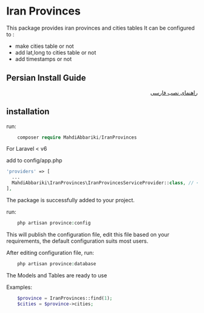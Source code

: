 # Iran Provinces

This package provides iran provinces and cities tables It can be configured to :

- make cities table or not
- add lat,long to cities table or not
- add timestamps or not

## Persian Install Guide

<div dir="rtl">


[راهنمای نصب فارسی](Persian_ReadMe.md)


</div>

## installation

run:

```php
    composer require MahdiAbbariki/IranProvinces
```

For Laravel < v6

add to config/app.php

```php
'providers' => [
  ...
  MahdiAbbariki\IranProvinces\IranProvincesServiceProvider::class, // <-- add this line at the end of provider array
],

```

The package is successfully added to your project.

run:

```php
    php artisan province:config
```

This will publish the configuration file, edit this file based on your requirements, the default configuration suits
most users.

After editing configuration file, run:

```php
    php artisan province:database 
```

The Models and Tables are ready to use

Examples:

```php 
    $province = IranProvinces::find(1);
    $cities = $province->cities;
```
